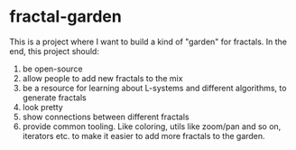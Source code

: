 # fractal-garden

This is a project where I want to build a kind of "garden" for fractals. In the end, this project should:

1. be open-source 
2. allow people to add new fractals to the mix
3. be a resource for learning about L-systems and different algorithms, to generate fractals
4. look pretty 
5. show connections between different fractals
6. provide common tooling. Like coloring, utils like zoom/pan and so on, iterators etc. to make it easier to add more fractals to the garden.